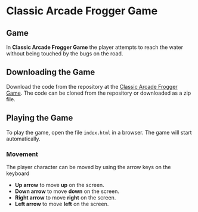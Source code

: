 Classic Arcade Frogger Game
==========================

## Game
In **Classic Arcade Frogger Game** the player attempts to reach the water without being touched by the bugs on the road.

## Downloading the Game
Download the code from the repository at the [Classic Arcade Frogger Game](https://github.com/PradhumanRehal/Classic-Arcade-Frogger-Game). 
The code can be cloned from the repository or downloaded as a zip file.

## Playing the Game
To play the game, open the file `index.html` in a browser. The game will start automatically. 

### Movement
The player character can be moved by using the arrow keys on the keyboard
* **Up arrow** to move **up** on the screen.
* **Down arrow** to move **down** on the screen.
* **Right arrow** to move **right** on the screen.
* **Left arrow** to move **left** on the screen.


